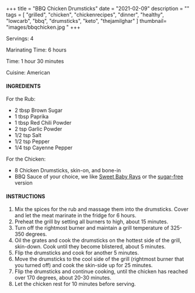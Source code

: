 +++
title = "BBQ Chicken Drumsticks"
date = "2021-02-09"
description = ""
tags = [
    "grilled",
    "chicken",
    "chickenrecipes",
    "dinner",
    "healthy",
    "lowcarb",
    "bbq",
    "drumsticks",
    "keto",
    "thejamilghar"
]
thumbnail= "images/bbqchicken.jpg "
+++

Servings: 4 <!--more-->

Marinating Time: 6 hours

Time: 1 hour 30 minutes

Cuisine: American

#### INGREDIENTS 

For the Rub: 

* 2 tbsp Brown Sugar
* 1 tbsp Paprika
* 1 tbsp Red Chili Powder
* 2 tsp Garlic Powder
* 1/2 tsp Salt
* 1/2 tsp Pepper
* 1/4 tsp Cayenne Pepper

For the Chicken: 

* 8 Chicken Drumsticks, skin-on, and bone-in 
* BBQ Sauce of your choice, we like [Sweet Baby Rays](https://amzn.to/2NsxauJ) or the [sugar-free](https://amzn.to/2MYvhWR) version

#### INSTRUCTIONS

1. Mix the spices for the rub and massage them into the drumsticks. Cover and let the meat marinate in the fridge for 6 hours.
2. Preheat the grill by setting all burners to high, about 15 minutes.
3. Turn off the rightmost burner and maintain a grill temperature of 325-350 degrees.
4. Oil the grates and cook the drumsticks on the hottest side of the grill, skin-down. Cook until they become blistered, about 5 minutes.
5. Flip the drumsticks and cook for another 5 minutes.
6. Move the drumsticks to the cool side of the grill (rightmost burner that you turned off) and cook the skin-side up for 25 minutes.
7. Flip the drumsticks and continue cooking, until the chicken has reached over 170 degrees, about 20-30 minutes. 
8. Let the chicken rest for 10 minutes before serving.

